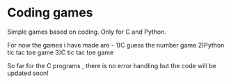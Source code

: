 # Coding games
Simple games based on coding.
Only for C and Python.

For now the games i have made are -
1)C guess the number game
2)Python tic tac toe game
3)C tic tac toe game

So far for the C programs , there is no error handling but the code will be updated soon!
